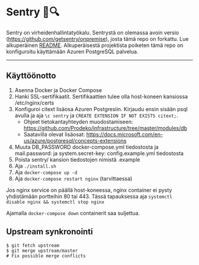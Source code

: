 # Sentry :bug::mag:

Sentry on virheidenhallintatyökalu. Sentrystä on olemassa avoin versio (<https://github.com/getsentry/onpremise>), josta tämä repo on forkattu. Lue alkuperäinen [README](https://github.com/getsentry/onpremise/blob/master/README.md). Alkuperäisestä projektista poiketen tämä repo on konfiguroitu käyttämään Azuren PostgreSQL palvelua.

---

## Käyttöönotto

1. Asenna Docker ja Docker Compose
2. Hanki SSL-sertifikaatit. Sertifikaattien tulee olla host-koneen kansiossa /etc/nginx/certs
3. Konfiguroi citext lisäosa Azuren Postgresiin. Kirjaudu ensin sisään psql avulla ja aja `\c sentry` ja `CREATE EXTENSION IF NOT EXISTS citext;`.
   - Ohjeet tietokantayhteyden muodostamiseen: <https://github.com/Prodeko/infrastructure/tree/master/modules/db>
   - Saatavilla olevat lisäosat: <https://docs.microsoft.com/en-us/azure/postgresql/concepts-extensions>
4. Muuta DB_PASSWORD docker-compose.yml tiedostosta ja mail.password: ja system.secret-key: config.example.yml tiedostosta
5. Poista sentry/ kansion tiedostojen nimistä .example
6. Aja `./install.sh`
7. Aja `docker-compose up -d`
8. Aja `docker-compose restart nginx` (tarvittaessa)

Jos nginx service on päällä host-koneessa, nginx container ei pysty yhdistämään portteihin 80 tai 443. Tässä tapauksessa aja `systemctl disable nginx && systemctl stop nginx`

Ajamalla `docker-compose down` containerit saa suljettua.

## Upstream synkronointi

```
$ git fetch upstream
$ git merge upstream/master
# Fix possible merge conflicts
```
